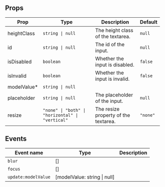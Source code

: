 <!-- This file is automatically generated, do not edit manually. -->

<script setup>
import AppTextareaPlayground from './AppTextareaPlayground.vue'
</script>

<AppTextareaPlayground />

## Props

| Prop | Type | Description | Default |
| ---- | ---- | ----------- | ------- |
| heightClass | `string \| null` | The height class of the textarea. | `null` |
| id | `string \| null` | The id of the input. | `null` |
| isDisabled | `boolean` | Whether the input is disabled. | `false` |
| isInvalid | `boolean` | Whether the input is invalid. | `false` |
| modelValue* | `string \| null` |  |  |
| placeholder | `string \| null` | The placeholder of the input. | `null` |
| resize | `"none" \| "both" \| "horizontal" \| "vertical"` | The resize property of the textarea. | `"none"` |


## Events

| Event name | Type | Description |
| ---------- | ---- | ----------- |
| `blur` | [] |  |
| `focus` | [] |  |
| `update:modelValue` | [modelValue: string \| null] |  |

